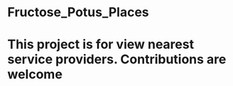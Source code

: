 # Fructose_Potus_Places

# This project is for view nearest service providers. Contributions are welcome
